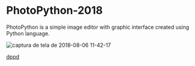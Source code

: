 # PhotoPython-2018
PhotoPython is a simple image editor with graphic interface created using Python language.

![captura de tela de 2018-08-06 11-42-17](https://user-images.githubusercontent.com/17733053/43723382-df4e0518-996d-11e8-8a5a-72ca7b48ffeb.png)

<a href="https://user-images.githubusercontent.com/17733053/43723382-df4e0518-996d-11e8-8a5a-72ca7b48ffeb.png"> dppd</a>

